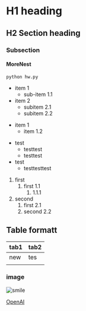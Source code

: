 # H1 heading
## H2 Section heading
### Subsection
#### MoreNest

`python hw.py`

- item 1
    - sub-item 1.1
- item 2
    - subitem 2.1
    - subitem 2.2

* item 1
    * item 1.2

+ test
    + testtest
    + testtest
+ test
    + testtesttest



1. first
    1. first 1.1
        1. 1.1.1
2. second
    1. first 2.1
    2. second 2.2

## Table formatt

| tab1 | tab2 |
|------|------|
|new   |tes   |
|    |        |

### image 

![smile](https://en.wikipedia.org/wiki/Smiley#/media/File:Smiley.svg)

[OpenAI](https://openai.com)